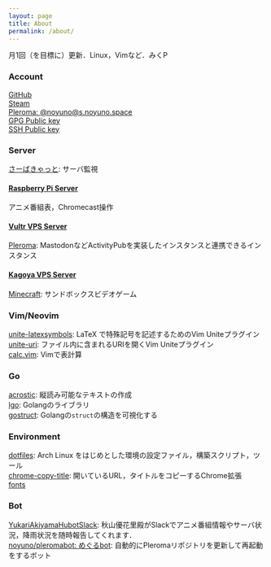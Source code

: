 ```yaml
---
layout: page
title: About
permalink: /about/
---
```


月1回（を目標に）更新．Linux，Vimなど．みくP

<style>
p { margin:0 }
</style>

### Account

[GitHub](//github.com/noyuno)

[Steam](//steamcommunity.com/id/noyuno)

[Pleroma: @noyuno@s.noyuno.space](//s.noyuno.space/users/noyuno)

[GPG Public key](/keys/noyuno-pub.gpg)

[SSH Public key](/keys/noyuno-pub.ssh)

### Server

[さーばきゃっと](/ping):
サーバ監視

#### [Raspberry Pi Server](//pi.noyuno.space)

アニメ番組表，Chromecast操作

#### [Vultr VPS Server](//v.noyuno.space)

[Pleroma](//s.noyuno.space):
MastodonなどActivityPubを実装したインスタンスと連携できるインスタンス

#### [Kagoya VPS Server](//k.noyuno.space)

[Minecraft](//mc.noyuno.space): サンドボックスビデオゲーム

### Vim/Neovim

[unite-latexsymbols](//github.com/noyuno/unite-latexsymbols):
LaTeX で特殊記号を記述するためのVim Uniteプラグイン

[unite-uri](//github.com/noyuno/unite-uri):
ファイル内に含まれるURIを開くVim Uniteプラグイン

[calc.vim](//github.com/noyuno/calc.vim):
Vimで表計算

### Go

[acrostic](//github.com/noyuno/acrostic):
縦読み可能なテキストの作成

[lgo](//github.com/noyuno/lgo):
Golangのライブラリ

[gostruct](//github.com/noyuno/gostruct):
Golangの`struct`の構造を可視化する

### Environment

[dotfiles](//github.com/noyuno/dotfiles):
Arch Linux をはじめとした環境の設定ファイル，構築スクリプト，ツール

[chrome-copy-title](//github.com/noyuno/chrome-copy-title):
開いているURL，タイトルをコピーするChrome拡張

[fonts](//github.com/noyuno/fonts)

### Bot

[YukariAkiyamaHubotSlack](https://github.com/noyuno/YukariAkiyamaHubotSlack):
秋山優花里殿がSlackでアニメ番組情報やサーバ状況，降雨状況を随時報告してくれます．

[noyuno/pleromabot: めぐるbot](https://github.com/noyuno/pleromabot):
自動的にPleromaリポジトリを更新して再起動をするボット

